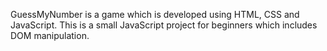 GuessMyNumber is a game which is developed using HTML, CSS and JavaScript. This is a small JavaScript project for beginners which includes DOM manipulation.
